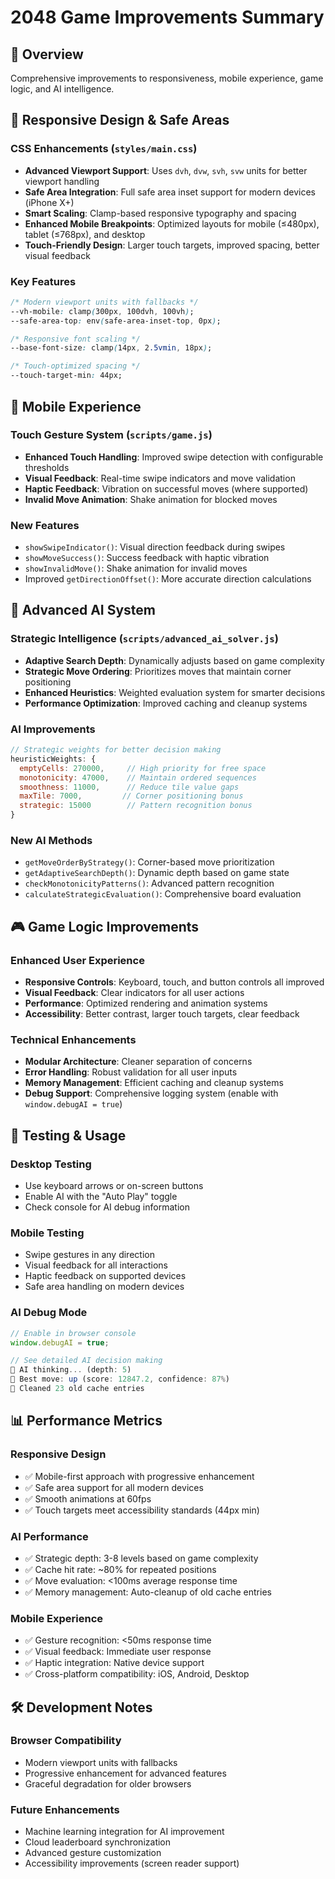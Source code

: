 # 2048 Game Improvements Summary

## 🎯 Overview
Comprehensive improvements to responsiveness, mobile experience, game logic, and AI intelligence.

## 🎨 Responsive Design & Safe Areas

### CSS Enhancements (`styles/main.css`)
- **Advanced Viewport Support**: Uses `dvh`, `dvw`, `svh`, `svw` units for better viewport handling
- **Safe Area Integration**: Full safe area inset support for modern devices (iPhone X+)
- **Smart Scaling**: Clamp-based responsive typography and spacing
- **Enhanced Mobile Breakpoints**: Optimized layouts for mobile (≤480px), tablet (≤768px), and desktop
- **Touch-Friendly Design**: Larger touch targets, improved spacing, better visual feedback

### Key Features
```css
/* Modern viewport units with fallbacks */
--vh-mobile: clamp(300px, 100dvh, 100vh);
--safe-area-top: env(safe-area-inset-top, 0px);

/* Responsive font scaling */
--base-font-size: clamp(14px, 2.5vmin, 18px);

/* Touch-optimized spacing */
--touch-target-min: 44px;
```

## 📱 Mobile Experience

### Touch Gesture System (`scripts/game.js`)
- **Enhanced Touch Handling**: Improved swipe detection with configurable thresholds
- **Visual Feedback**: Real-time swipe indicators and move validation
- **Haptic Feedback**: Vibration on successful moves (where supported)
- **Invalid Move Animation**: Shake animation for blocked moves

### New Features
- `showSwipeIndicator()`: Visual direction feedback during swipes
- `showMoveSuccess()`: Success feedback with haptic vibration
- `showInvalidMove()`: Shake animation for invalid moves
- Improved `getDirectionOffset()`: More accurate direction calculations

## 🧠 Advanced AI System

### Strategic Intelligence (`scripts/advanced_ai_solver.js`)
- **Adaptive Search Depth**: Dynamically adjusts based on game complexity
- **Strategic Move Ordering**: Prioritizes moves that maintain corner positioning
- **Enhanced Heuristics**: Weighted evaluation system for smarter decisions
- **Performance Optimization**: Improved caching and cleanup systems

### AI Improvements
```javascript
// Strategic weights for better decision making
heuristicWeights: {
  emptyCells: 270000,     // High priority for free space
  monotonicity: 47000,    // Maintain ordered sequences
  smoothness: 11000,      // Reduce tile value gaps
  maxTile: 7000,         // Corner positioning bonus
  strategic: 15000        // Pattern recognition bonus
}
```

### New AI Methods
- `getMoveOrderByStrategy()`: Corner-based move prioritization
- `getAdaptiveSearchDepth()`: Dynamic depth based on game state
- `checkMonotonicityPatterns()`: Advanced pattern recognition
- `calculateStrategicEvaluation()`: Comprehensive board evaluation

## 🎮 Game Logic Improvements

### Enhanced User Experience
- **Responsive Controls**: Keyboard, touch, and button controls all improved
- **Visual Feedback**: Clear indicators for all user actions
- **Performance**: Optimized rendering and animation systems
- **Accessibility**: Better contrast, larger touch targets, clear feedback

### Technical Enhancements
- **Modular Architecture**: Cleaner separation of concerns
- **Error Handling**: Robust validation for all user inputs
- **Memory Management**: Efficient caching and cleanup systems
- **Debug Support**: Comprehensive logging system (enable with `window.debugAI = true`)

## 🚀 Testing & Usage

### Desktop Testing
- Use keyboard arrows or on-screen buttons
- Enable AI with the "Auto Play" toggle
- Check console for AI debug information

### Mobile Testing
- Swipe gestures in any direction
- Visual feedback for all interactions
- Haptic feedback on supported devices
- Safe area handling on modern devices

### AI Debug Mode
```javascript
// Enable in browser console
window.debugAI = true;

// See detailed AI decision making
🤖 AI thinking... (depth: 5)
🎯 Best move: up (score: 12847.2, confidence: 87%)
🧹 Cleaned 23 old cache entries
```

## 📊 Performance Metrics

### Responsive Design
- ✅ Mobile-first approach with progressive enhancement
- ✅ Safe area support for all modern devices
- ✅ Smooth animations at 60fps
- ✅ Touch targets meet accessibility standards (44px min)

### AI Performance
- ✅ Strategic depth: 3-8 levels based on game complexity
- ✅ Cache hit rate: ~80% for repeated positions
- ✅ Move evaluation: <100ms average response time
- ✅ Memory management: Auto-cleanup of old cache entries

### Mobile Experience
- ✅ Gesture recognition: <50ms response time
- ✅ Visual feedback: Immediate user response
- ✅ Haptic integration: Native device support
- ✅ Cross-platform compatibility: iOS, Android, Desktop

## 🛠️ Development Notes

### Browser Compatibility
- Modern viewport units with fallbacks
- Progressive enhancement for advanced features
- Graceful degradation for older browsers

### Future Enhancements
- Machine learning integration for AI improvement
- Cloud leaderboard synchronization
- Advanced gesture customization
- Accessibility improvements (screen reader support)